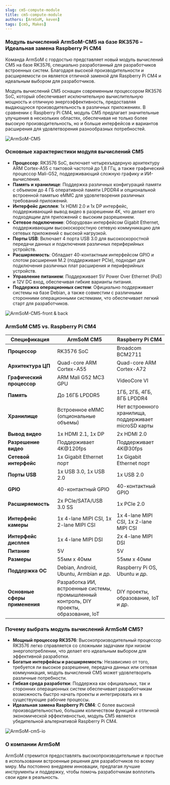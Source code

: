 ```yaml
---
slug: cm5-compute-module
title: cm5-compute-module
authors: [ArmSoM, keven]
tags: [cm5, Makes]
---
```


### Модуль вычислений ArmSoM-CM5 на базе RK3576 – Идеальная замена Raspberry Pi CM4

Команда ArmSoM с гордостью представляет новый модуль вычислений CM5 на базе RK3576, специально разработанный для разработчиков встроенных систем. Благодаря высокой производительности и расширяемости он является отличной заменой для Raspberry Pi CM4 и идеальным выбором для разработчиков.

Модуль вычислений CM5 оснащен современным процессором RK3576 SoC, который обеспечивает исключительную вычислительную мощность и отличную энергоэффективность, предоставляя выдающуюся производительность в различных приложениях. В сравнении с Raspberry Pi CM4, модуль CM5 предлагает значительные улучшения в нескольких областях, обеспечивая не только более высокую производительность, но и больше интерфейсов и вариантов расширения для удовлетворения разнообразных потребностей.

![ArmSoM-CM5](/img/cm/cm5.png)

### Основные характеристики модуля вычислений CM5

- **Процессор**: RK3576 SoC, включает четырехъядерную архитектуру ARM Cortex-A55 с тактовой частотой до 1,8 ГГц, а также графический процессор Mali-G52, поддерживающий сложную графику и ИИ-вычисления.
- **Память и хранилище**: Поддержка различных конфигураций памяти с объемом до 4 ГБ оперативной памяти LPDDR4 и опциональной встроенной памятью eMMC для удовлетворения различных требований приложений.
- **Интерфейс дисплея**: 1x HDMI 2.0 и 1x DP интерфейс, поддерживающий вывод видео в разрешении 4K, что делает его подходящим для приложений с высоким разрешением.
- **Сетевое подключение**: Оборудован интерфейсом Gigabit Ethernet, поддерживающим высокоскоростную сетевую коммуникацию для сетевых приложений с высокой нагрузкой.
- **Порты USB**: Включает 4 порта USB 3.0 для высокоскоростной передачи данных и подключения различных периферийных устройств.
- **Расширяемость**: Обладает 40-контактным интерфейсом GPIO и слотом расширения M.2 (поддерживает PCIe), подходит для подключения различных плат расширения и периферийных устройств.
- **Управление питанием**: Поддерживает 5V Power Over Ethernet (PoE) и 12V DC вход, обеспечивая гибкие варианты питания.
- **Поддержка операционных систем**: Официально поддерживает системы на базе Debian, а также совместим с различными сторонними операционными системами, что обеспечивает легкий старт для разработчиков.

![ArmSoM-CM5-front & back](/img/cm/armsom-cm5-front&back1.jpg)

### ArmSoM CM5 vs. Raspberry Pi CM4

| Спецификация           | ArmSoM CM5                        | Raspberry Pi CM4               |
|-------------------------|----------------------------------|--------------------------------|
| **Процессор**           | RK3576 SoC                        | Broadcom BCM2711               |
| **Архитектура ЦП**    | Quad-core ARM Cortex-A55          | Quad-core ARM Cortex-A72       |
| **Графический процессор** | ARM Mali G52 MC3 GPU              | VideoCore VI                   |
| **Память**              | До 16ГБ LPDDR5                 | 1ГБ, 2ГБ, 4ГБ, 8ГБ LPDDR4      |
| **Хранилище**             | Встроенное eMMC (опциональные объемы) | Нет встроенного хранилища, поддерживает microSD карты |
| **Вывод видео**      | 1x HDMI 2.1, 1x DP               | 2x HDMI 2.0                    |
| **Разрешение видео**    | Поддерживает 4K@120fps                | Поддерживает 4K@30fps              |
| **Сетевой интерфейс**   | 1x Gigabit Ethernet порт          | 1x Gigabit Ethernet порт       |
| **Порты USB**           | 1x USB 3.0, 1x USB 2.0           | 1x USB 2.0                     |
| **GPIO**                | 40-контактный GPIO                       | 40-контактный GPIO                    |
| **Расширяемость**       | 2x PCIe/SATA/USB 3.0 SS           | 1x PCIe 2.0                    |
| **Интерфейс камеры**    | 1x 4-lane MIPI CSI, 1x 2-lane MIPI CSI | 1x 4-lane MIPI CSI, 1x 2-lane MIPI CSI |
| **Интерфейс дисплея**   | 1x 4-lane MIPI DSI                | 2x 4-lane MIPI DSI             |
| **Питание**         | 5V                                | 5V                             |
| **Размеры**          | 55мм x 40мм                       | 55мм x 40мм                    |
| **Поддержка ОС** | Debian, Android, Ubuntu, Armbian и др. | Raspberry Pi OS, Ubuntu и др. |
| **Основные сферы применения**   | Разработка ИИ, встроенные системы, промышленный контроль, DIY проекты, образование, IoT | DIY проекты, образование, IoT и др. |

### Почему выбрать модуль вычислений ArmSoM CM5?

- **Мощный процессор RK3576**: Высокопроизводительный процессор RK3576 легко справляется со сложными задачами при низком энергопотреблении, что делает его идеальным выбором для эффективной разработки.
- **Богатые интерфейсы и расширяемость**: Независимо от того, требуется ли высокое разрешение, передача данных или сетевая коммуникация, модуль вычислений CM5 может удовлетворить различные потребности.
- **Гибкая среда разработки**: Поддержка как официальных, так и сторонних операционных систем обеспечивает разработчикам возможность быстро начать проекты и интегрировать их в существующие рабочие процессы.
- **Идеальная замена Raspberry Pi CM4**: С более высокой производительностью, большим количеством функций и отличной экономической эффективностью, модуль CM5 является убедительной альтернативой Raspberry Pi CM4.

![ArmSoM-cm5-io](/img/cm/cm5-io-layout.png)

### О компании ArmSoM

ArmSoM стремится предоставлять высокопроизводительные и простые в использовании встроенные решения для разработчиков по всему миру. Мы постоянно внедряем инновации, предлагая лучшие инструменты и поддержку, чтобы помочь разработчикам воплотить свои идеи в реальность.